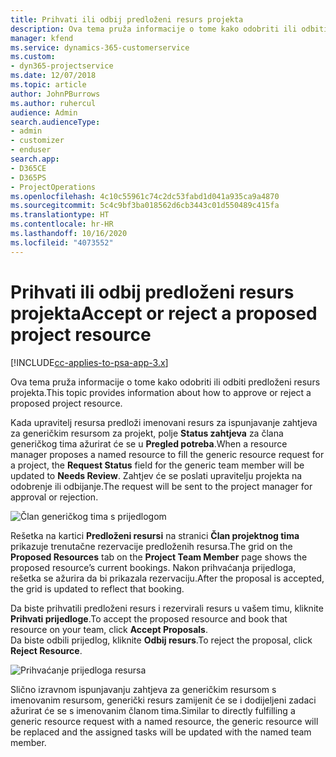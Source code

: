 ```yaml
---
title: Prihvati ili odbij predloženi resurs projekta
description: Ova tema pruža informacije o tome kako odobriti ili odbiti predloženi resurs projekta.
manager: kfend
ms.service: dynamics-365-customerservice
ms.custom:
- dyn365-projectservice
ms.date: 12/07/2018
ms.topic: article
author: JohnPBurrows
ms.author: ruhercul
audience: Admin
search.audienceType:
- admin
- customizer
- enduser
search.app:
- D365CE
- D365PS
- ProjectOperations
ms.openlocfilehash: 4c10c55961c74c2dc53fabd1d041a935ca9a4870
ms.sourcegitcommit: 5c4c9bf3ba018562d6cb3443c01d550489c415fa
ms.translationtype: HT
ms.contentlocale: hr-HR
ms.lasthandoff: 10/16/2020
ms.locfileid: "4073552"
---
```

# <a name="accept-or-reject-a-proposed-project-resource"></a><span data-ttu-id="45d19-103">Prihvati ili odbij predloženi resurs projekta</span><span class="sxs-lookup"><span data-stu-id="45d19-103">Accept or reject a proposed project resource</span></span>

[!INCLUDE[cc-applies-to-psa-app-3.x](../includes/cc-applies-to-psa-app-3x.md)]

<span data-ttu-id="45d19-104">Ova tema pruža informacije o tome kako odobriti ili odbiti predloženi resurs projekta.</span><span class="sxs-lookup"><span data-stu-id="45d19-104">This topic provides information about how to approve or reject a proposed project resource.</span></span>

<span data-ttu-id="45d19-105">Kada upravitelj resursa predloži imenovani resurs za ispunjavanje zahtjeva za generičkim resursom za projekt, polje **Status zahtjeva** za člana generičkog tima ažurirat će se u **Pregled potreba**.</span><span class="sxs-lookup"><span data-stu-id="45d19-105">When a resource manager proposes a named resource to fill the generic resource request for a project, the **Request Status** field for the generic team member will be updated to **Needs Review**.</span></span> <span data-ttu-id="45d19-106">Zahtjev će se poslati upravitelju projekta na odobrenje ili odbijanje.</span><span class="sxs-lookup"><span data-stu-id="45d19-106">The request will be sent to the project manager for approval or rejection.</span></span>

![Član generičkog tima s prijedlogom](media/RM-how-to-19.png)

<span data-ttu-id="45d19-108">Rešetka na kartici **Predloženi resursi** na stranici **Član projektnog tima** prikazuje trenutačne rezervacije predloženih resursa.</span><span class="sxs-lookup"><span data-stu-id="45d19-108">The grid on the **Proposed Resources** tab on the **Project Team Member** page shows the proposed resource’s current bookings.</span></span> <span data-ttu-id="45d19-109">Nakon prihvaćanja prijedloga, rešetka se ažurira da bi prikazala rezervaciju.</span><span class="sxs-lookup"><span data-stu-id="45d19-109">After the proposal is accepted, the grid is updated to reflect that booking.</span></span> 

<span data-ttu-id="45d19-110">Da biste prihvatili predloženi resurs i rezervirali resurs u vašem timu, kliknite **Prihvati prijedloge**.</span><span class="sxs-lookup"><span data-stu-id="45d19-110">To accept the proposed resource and book that resource on your team, click **Accept Proposals**.</span></span>  
<span data-ttu-id="45d19-111">Da biste odbili prijedlog, kliknite **Odbij resurs**.</span><span class="sxs-lookup"><span data-stu-id="45d19-111">To reject the proposal, click **Reject Resource**.</span></span>

![Prihvaćanje prijedloga resursa](media/RM-how-to-20.png) 

<span data-ttu-id="45d19-113">Slično izravnom ispunjavanju zahtjeva za generičkim resursom s imenovanim resursom, generički resurs zamijenit će se i dodijeljeni zadaci ažurirat će se s imenovanim članom tima.</span><span class="sxs-lookup"><span data-stu-id="45d19-113">Similar to directly fulfilling a generic resource request with a named resource, the generic resource will be replaced and the assigned tasks will be updated with the named team member.</span></span>
